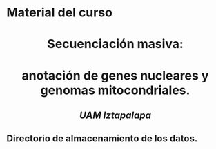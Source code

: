 
# Material del curso

# <p align="center">Secuenciación masiva: 
# <p align="center">anotación de genes nucleares y genomas mitocondriales. </p>
## <p align="center">*UAM Iztapalapa* </p>

## Directorio de almacenamiento de los datos.
